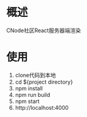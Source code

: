 # 概述

CNode社区React服务器端渲染

# 使用

 1. clone代码到本地
 2. cd ${project directory}
 3. npm install
 4. npm run build 
 5. npm start
 6. http://localhost:4000